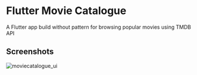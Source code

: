 # Flutter Movie Catalogue

A Flutter app build without pattern for browsing popular movies using TMDB API

## Screenshots


![moviecatalogue_ui](https://github.com/muhfauzidk/Flutter-Movie-Catalogue/assets/86062100/65afd12a-04e6-467a-98e3-7c8e25201027)
